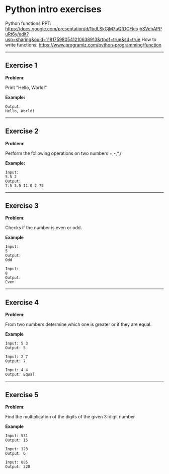 # Python intro exercises

Python functions PPT: https://docs.google.com/presentation/d/1bdLSkGjM7uQfDCFkrxjbSVehAPPuRt6y/edit?usp=sharing&ouid=118175980541210638913&rtpof=true&sd=true 
How to write functions: https://www.programiz.com/python-programming/function

---

## Exercise 1

**Problem:**

Print "Hello, World!"

**Example:**

	Output:
	Hello, World!

---

## Exercise 2

**Problem:**

Perform the following operations on two numbers +,-,*,/  

**Example:**

	Input: 
 	5.5 2
	Output:
	7.5 3.5 11.0 2.75


---

## Exercise 3

**Problem:**

Checks if the number is even or odd.

**Example**

 	Input: 
	5
  	Output:
	Odd

  	Input: 
	8
  	Output:
	Even

---

## Exercise 4

**Problem:**

From two numbers determine which one is greater or if they are equal.

**Example**

	Input: 5 3
	Output: 5
 
	Input: 2 7
	Output: 7
 
	Input: 4 4
	Output: Equal


---

## Exercise 5

**Problem:**

Find the multiplication of the digits of the given 3-digit number

**Example**

	Input: 531
	Output: 15
 
	Input: 123
	Output: 6
 
	Input: 885
	Output: 320
 
